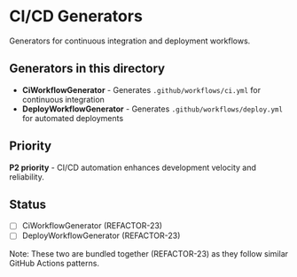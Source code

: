 # CI/CD Generators

Generators for continuous integration and deployment workflows.

## Generators in this directory

- **CiWorkflowGenerator** - Generates `.github/workflows/ci.yml` for continuous integration
- **DeployWorkflowGenerator** - Generates `.github/workflows/deploy.yml` for automated deployments

## Priority

**P2 priority** - CI/CD automation enhances development velocity and reliability.

## Status

- [ ] CiWorkflowGenerator (REFACTOR-23)
- [ ] DeployWorkflowGenerator (REFACTOR-23)

Note: These two are bundled together (REFACTOR-23) as they follow similar GitHub Actions patterns.
